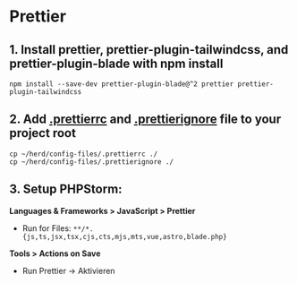 # Prettier

## 1. Install prettier, prettier-plugin-tailwindcss, and prettier-plugin-blade with npm install 
```
npm install --save-dev prettier-plugin-blade@^2 prettier prettier-plugin-tailwindcss
```

## 2. Add [.prettierrc](.prettierrc) and [.prettierignore](.prettierignore) file to your project root
```
cp ~/herd/config-files/.prettierrc ./
cp ~/herd/config-files/.prettierignore ./
```

## 3. Setup PHPStorm:
**Languages & Frameworks > JavaScript > Prettier**
* Run for Files: `**/*.{js,ts,jsx,tsx,cjs,cts,mjs,mts,vue,astro,blade.php}`
  
**Tools > Actions on Save**
* Run Prettier -> Aktivieren
  
